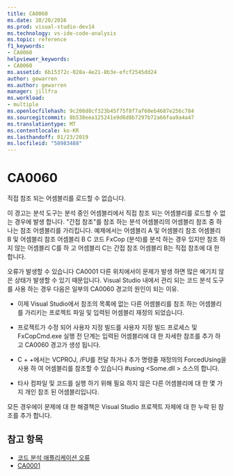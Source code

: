 ```yaml
---
title: CA0060
ms.date: 10/20/2016
ms.prod: visual-studio-dev14
ms.technology: vs-ide-code-analysis
ms.topic: reference
f1_keywords:
- CA0060
helpviewer_keywords:
- CA0060
ms.assetid: 6b15372c-028a-4e21-8b3e-efcf2545dd24
author: gewarren
ms.author: gewarren
manager: jillfra
ms.workload:
- multiple
ms.openlocfilehash: 9c208d8cf323b45f75f8f7af60eb4687e256c784
ms.sourcegitcommit: 8b538eea125241e9d6d8b7297b72a66faa9a4a47
ms.translationtype: MT
ms.contentlocale: ko-KR
ms.lasthandoff: 01/23/2019
ms.locfileid: "58983488"
---
```

# <a name="ca0060"></a>CA0060

직접 참조 되는 어셈블리를 로드할 수 없습니다.

이 경고는 분석 도구는 분석 중인 어셈블리에서 직접 참조 되는 어셈블리를 로드할 수 없는 경우에 발생 합니다. "간접 참조"를 참조 하는 분석 어셈블리의 어셈블리 참조 중 하나는 참조 어셈블리를 가리킵니다. 예제에서는 어셈블리 A 및 어셈블리 참조 어셈블리 B 및 어셈블리 참조 어셈블리 B C 코드 FxCop (분석)를 분석 하는 경우 있지만 참조 하지 않는 어셈블리 C를 하 고 어셈블리 C는 간접 참조 어셈블리 B는 직접 참조에 대 한 합니다.

오류가 발생할 수 있습니다 CA0001 다른 위치에서이 문제가 발생 하면 많은 예기치 않은 상태가 발생할 수 있기 때문입니다. Visual Studio 내에서 관리 되는 코드 분석 도구를 사용 하는 경우 다음은 일부의 CA0060 경고의 원인이 되는 이유.

-   이제 Visual Studio에서 참조의 목록에 없는 다른 어셈블리를 참조 하는 어셈블리를 가리키는 프로젝트 파일 및 입력된 어셈블리 재정의 되었습니다.

-   프로젝트가 수정 되어 사용자 지정 빌드를 사용자 지정 빌드 프로세스 및 FxCopCmd.exe 실행 전 단계는 입력된 어셈블리에 대 한 자세한 참조를 추가 하 고 CA0060 경고가 생성 됩니다.

-   C + +에서는 VCPROJ, /FU를 전달 하거나 추가 명령줄 재정의의 ForcedUsing을 사용 하 여 어셈블리를 참조할 수 있습니다 #using \<Some.dll > 소스의 합니다.

-   타사 컴파일 및 코드를 실행 하기 위해 필요 하지 않은 다른 어셈블리에 대 한 몇 가지 개인 참조 된 어셈블리입니다.

모든 경우에이 문제에 대 한 해결책은 Visual Studio 프로젝트 자체에 대 한 누락 된 참조를 추가 합니다.

## <a name="see-also"></a>참고 항목

- [코드 분석 애플리케이션 오류](../code-quality/code-analysis-application-errors.md)
- [CA0001](ca0001.md)